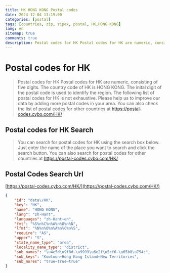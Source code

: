 ```yaml
---
title: HK HONG KONG Postal codes 
date: 2024-12-04 13:19:00
categories: [postal]
tags: [countries, zip, zipex, postal, HK,HONG KONG]
lang: en
sitemap: true
comments: true
description: Postal codes for HK Postal codes for HK are numeric, consisting of five digits. The country code of HK is HONG KONG. The inital digit of the postal code is used to identify the region. The following list of postal codes for HK is not exhaustive. Please help us to improve our data by adding more postal codes in your area. You can also check the list of postal codes for other countries at https://postal-codes.cybo.com/HK/
---
```


# Postal codes for HK
> Postal codes for HK Postal codes for HK are numeric, consisting of five digits. The country code of HK is HONG KONG. The inital digit of the postal code is used to identify the region. The following list of postal codes for HK is not exhaustive. Please help us to improve our data by adding more postal codes in your area. You can also check the list of postal codes for other countries at https://postal-codes.cybo.com/HK/

## Postal codes for HK Search 
> You can search for postal codes for HK using the search box below. Just enter the name of the place you want to search and click the search button. You can also search for postal codes for other countries at https://postal-codes.cybo.com/HK/

## Postal Codes Search Url

[https://postal-codes.cybo.com/HK/](https://postal-codes.cybo.com/HK/)
```json
{
    "id": "data\/HK",
    "key": "HK",
    "name": "HONG KONG",
    "lang": "zh-Hant",
    "languages": "zh-Hant~en",
    "fmt": "%S%n%C%n%A%n%O%n%N",
    "lfmt": "%N%n%O%n%A%n%C%n%S",
    "require": "AS",
    "upper": "S",
    "state_name_type": "area",
    "locality_name_type": "district",
    "sub_names": "\u4e5d\u9f8d~\u9999\u6e2f\u5cf6~\u65b0\u754c",
    "sub_keys": "Kowloon~Hong Kong Island~New Territories",
    "sub_mores": "true~true~true"
}
```
